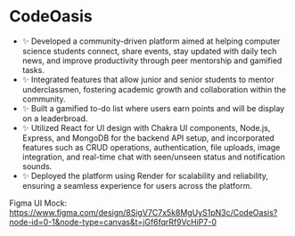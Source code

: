 # CodeOasis
- ✨ Developed a community-driven platform aimed at helping computer science students connect, share events, stay updated with daily tech news, and improve productivity through peer mentorship and gamified tasks.
- ✨ Integrated features that allow junior and senior students to mentor underclassmen, fostering academic growth and collaboration within the community.
- ✨ Built a gamified to-do list where users earn points and will be display on a leaderbroad.
- ✨ Utilized React for UI design with Chakra UI components, Node.js, Express, and MongoDB for the backend API setup, and incorporated features such as CRUD operations, authentication, file uploads, image integration, and real-time chat with seen/unseen status and notification sounds.
- ✨ Deployed the platform using Render for scalability and reliability, ensuring a seamless experience for users across the platform.

Figma UI Mock: </br>
https://www.figma.com/design/8SigV7C7x5k8MgUyS1pN3c/CodeOasis?node-id=0-1&node-type=canvas&t=jGf6fqrRf9VcHiP7-0
